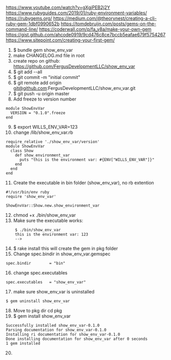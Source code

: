 https://www.youtube.com/watch?v=gXgjPEB2j2Y
https://www.rubyguides.com/2019/01/ruby-environment-variables/
https://rubygems.org/
https://medium.com/@theorynest/creating-a-cli-ruby-gem-1dbf0990652b
https://tomdebruijn.com/posts/gems-on-the-command-line/
https://coderwall.com/p/fa_v8a/make-your-own-gem
https://gist.github.com/ahcode0919/9cd476c8ce7bccb5eafae679f5754267
https://www.sitepoint.com/creating-your-first-gem/

1. $ bundle gem show_env_var
2. make CHANGELOG.md file in root
3. create repo on github: https://github.com/FergusDevelopmentLLC/show_env_var
4. $ git add --all
5. $ git commit -m "initial commit"
6. $ git remote add origin git@github.com:FergusDevelopmentLLC/show_env_var.git
7. $ git push -u origin master
8. Add freeze to version number
```
module ShowEnvVar
  VERSION = "0.1.0".freeze
end
```
9. $ export WILLS_ENV_VAR=123
10. change /lib/show_env_var.rb

```
require_relative './show_env_var/version'
module ShowEnvVar
  class Show 
    def show_environment_var
      puts "this is the environment var: #{ENV["WILLS_ENV_VAR"]}"
    end
  end
end
```
11. Create the executable in bin folder (show_env_var), no rb extention
```
#!/usr/bin/env ruby
require 'show_env_var'

ShowEnvVar::Show.new.show_environment_var
```
12. chmod +x ./bin/show_env_var
13. Make sure the executable works:
```
    $ ./bin/show_env_var
    this is the environment var: 123
    -->
```
14. $ rake install
    this will create the gem in pkg folder
15. Change spec.bindir in show_env_var.gemspec
```
spec.bindir        = "bin"
```
16. change spec.executables
```
spec.executables   = "show_env_var"
```
17. make sure show_env_var is uninstalled
```
$ gem uninstall show_env_var
```
18. Move to pkg dir
cd pkg
19. $ gem install show_env_var
```
Successfully installed show_env_var-0.1.0
Parsing documentation for show_env_var-0.1.0
Installing ri documentation for show_env_var-0.1.0
Done installing documentation for show_env_var after 0 seconds
1 gem installed
```
20. 